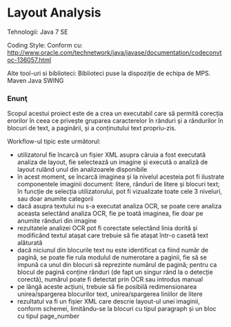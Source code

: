 Layout Analysis
======

Tehnologii:
	Java 7 SE
	
Coding Style:
	Conform cu:
		http://www.oracle.com/technetwork/java/javase/documentation/codeconvtoc-136057.html

Alte tool-uri si biblioteci:
	Biblioteci puse la dispoziţie de echipa de MPS.
	Maven
	Java SWING

### Enunţ ###

Scopul acestui proiect este de a crea un executabil care să permită corecția erorilor în ceea ce privește gruparea caracterelor în rânduri și a rândurilor în blocuri de text, a paginării, și a conținutului text propriu-zis.

Workflow-ul tipic este următorul:

 + utilizatorul fie încarcă un fișier XML asupra căruia a fost executată analiza de layout, fie selectează un imagine și execută o analiză de layout rulând unul din analizoarele disponibile
 + în acest moment, se încarcă imaginea și la nivelul acesteia pot fi ilustrate componentele imaginii document: litere, rânduri de litere și blocuri text; în funcție de selecția utilizatorului, pot fi vizualizate toate cele 3 niveluri, sau doar anumite categorii
 + dacă asupra textului nu s-a executat analiza OCR, se poate cere analiza aceasta selectând analiza OCR, fie pe toată imaginea, fie doar pe anumite rânduri din imagine
 + rezultatele analizei OCR pot fi corectate selectând linia dorită și modificând textul atașat care trebuie să fie atașat într-o casetă text alăturată
 + dacă niciunul din blocurile text nu este identificat ca fiind număr de pagină, se poate fie rula modulul de numerotare a paginii, fie să se impună ca unul din blocuri să reprezinte numărul de pagină; pentru ca blocul de pagină conține rânduri (de fapt un singur rând la o detecție corectă), numărul poate fi detectat prin OCR sau introdus manual
 + pe lângă aceste acțiuni, trebuie să fie posibilă redimensionarea unirea/spargerea blocurilor text, unirea/spargerea liniilor de litere
 + rezultatul va fi un fișier XML care descrie layout-ul unei imaginii, conform schemei, limitându-se la blocuri cu tipul paragraph și un bloc cu tipul page_number

